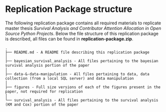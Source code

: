 # Replication Package structure

The following replication package contains all required materials to replicate master thesis *Survival Analysis and Contributor Attention Allocation in Open Source Python Projects*.
Below the file structure of this replication package is described, all files can be found in **replication-package.zip**.

```
.
├── README.md - A README file describing this replication package
│
├── bayesian_survival_analysis - All files pertaining to the bayesian survival analysis portion of the paper
│
├── data-&-data-manipulation - All files pertaining to data, data collection (from a local SQL server) and data manipulation
│
├── figures - Full size versions of each of the figures present in the paper, not required for replication
│
└── survival_analysis - All files pertaining to the survival analysis (KM and Cox) portion of the paper
```
